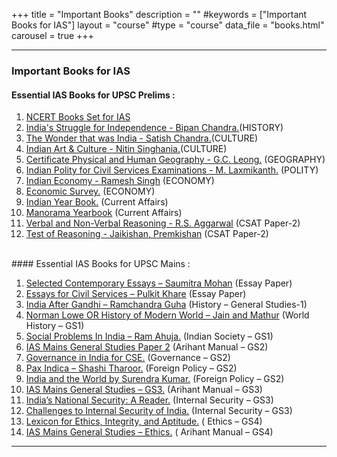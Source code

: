 +++
title = "Important Books"
description = ""
#keywords = ["Important Books for IAS"]
layout = "course"
#type = "course"
data_file = "books.html"
carousel = true
+++


___

### Important Books for IAS
#### Essential IAS Books for UPSC Prelims :

1.  [ NCERT Books Set for IAS](http://amzn.in/0YBBrE9)    
2.  [India's Struggle for Independence - Bipan Chandra.](http://amzn.in/d2T0tRe)(HISTORY)  
3.  [The Wonder that was India - Satish Chandra.](http://amzn.in/ap0DPbH)(CULTURE)   
4.	[Indian Art & Culture - Nitin Singhania.](http://amzn.in/4oEWpbI)(CULTURE)  
5.	[Certificate Physical and Human Geography - G.C. Leong.]( http://amzn.in/5BFIGPT) (GEOGRAPHY)    
6.	[Indian Polity for Civil Services Examinations - M. Laxmikanth.](http://amzn.in/0pt6D8r) (POLITY)  
7.	[Indian Economy - Ramesh Singh]( http://amzn.in/5Z1TWYc) (ECONOMY)  
8.	[Economic Survey.](http://amzn.in/cEpC2Wh) (ECONOMY)  
9.	[Indian Year Book.](http://amzn.in/04eK7Yk) (Current Affairs)   
10.	[Manorama Yearbook](http://amzn.in/dKcOzix) (Current Affairs)   
11.	[Verbal and Non-Verbal Reasoning - R.S. Aggarwal](http://amzn.in/ayctMt8) (CSAT Paper-2)  
12.	[Test of Reasoning - Jaikishan, Premkishan](http://amzn.in/44bgqdE) (CSAT Paper-2)  

</br>
#### Essential IAS Books for UPSC Mains :  

1. [Selected Contemporary Essays – Saumitra Mohan](http://amzn.in/8QDCHGy) (Essay Paper)   
2. [Essays for Civil Services – Pulkit Khare](http://amzn.in/27eNqqS) (Essay Paper)  
3. [India After Gandhi – Ramchandra Guha](http://amzn.in/3d8fJ01) (History – General Studies-1)  
4. [Norman Lowe OR History of Modern World – Jain and Mathur](http://amzn.in/c6jIaZx) (World History – GS1)  
5. [Social Problems In India – Ram Ahuja.](http://amzn.in/fgYblRa) (Indian Society – GS1)  
6. [IAS Mains General Studies Paper 2](http://amzn.in/4dRnilM) (Arihant Manual – GS2)  
7. [Governance in India for CSE.](http://amzn.in/bt9o07I) (Governance – GS2)  
8. [Pax Indica – Shashi Tharoor.](http://amzn.in/eN1Gmez) (Foreign Policy – GS2)  
9. [India and the World by Surendra Kumar.](http://amzn.in/cTgIoGU) (Foreign Policy – GS2)  
10. [IAS Mains General Studies – GS3.](http://amzn.in/0fJPnoN) (Arihant Manual – GS3)  
11. [India’s National Security: A Reader.](http://amzn.in/8qNVkFc) (Internal Security – GS3)  
12. [Challenges to Internal Security of India.]( http://amzn.in/cAubmBN) (Internal Security – GS3)  
13. [Lexicon for Ethics, Integrity, and Aptitude.]( http://amzn.in/bHHTq5H) ( Ethics – GS4)  
14. [IAS Mains General Studies – Ethics.](http://amzn.in/2H4QU01) ( Arihant Manual – GS4)  

___
